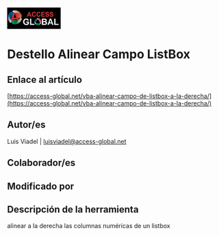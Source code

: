 ﻿![Access-global](/blob/main/Images/Logo1.png)
# Destello Alinear Campo ListBox
## Enlace al artículo
[https://access-global.net/vba-alinear-campo-de-listbox-a-la-derecha/](https://access-global.net/vba-alinear-campo-de-listbox-a-la-derecha/)
## Autor/es
Luis Viadel | luisviadel@access-global.net
## Colaborador/es

## Modificado por

## Descripción de la herramienta
alinear a la derecha las columnas numéricas de un listbox


